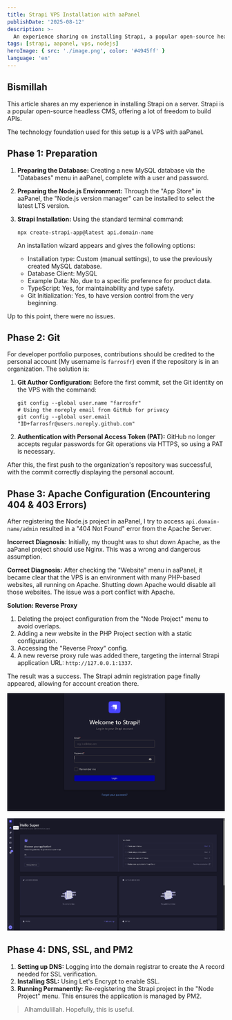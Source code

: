 ```yaml
---
title: Strapi VPS Installation with aaPanel
publishDate: '2025-08-12'
description: >-
  An experience sharing on installing Strapi, a popular open-source headless CMS, on a VPS using aaPanel, covering all steps and troubleshooting.
tags: [strapi, aapanel, vps, nodejs]
heroImage: { src: './image.png', color: '#4945ff' }
language: 'en'
---
```


## Bismillah

This article shares an my experience in installing Strapi on a server. Strapi is a popular open-source headless CMS, offering a lot of freedom to build APIs.

The technology foundation used for this setup is a VPS with aaPanel.

## Phase 1: Preparation

1.  **Preparing the Database:** Creating a new MySQL database via the "Databases" menu in aaPanel, complete with a user and password.

2.  **Preparing the Node.js Environment:** Through the "App Store" in aaPanel, the "Node.js version manager" can be installed to select the latest LTS version.

3.  **Strapi Installation:** Using the standard terminal command:

    ```
    npx create-strapi-app@latest api.domain-name
    ```

    An installation wizard appears and gives the following options:

      * Installation type: Custom (manual settings), to use the previously created MySQL database.
      * Database Client: MySQL
      * Example Data: No, due to a specific preference for product data.
      * TypeScript: Yes, for maintainability and type safety.
      * Git Initialization: Yes, to have version control from the very beginning.

Up to this point, there were no issues.

## Phase 2: Git

For developer portfolio purposes, contributions should be credited to the personal account (My username is `farrosfr`) even if the repository is in an organization. The solution is:

1.  **Git Author Configuration:** Before the first commit, set the Git identity on the VPS with the command:
    ```
    git config --global user.name "farrosfr"
    # Using the noreply email from GitHub for privacy
    git config --global user.email "ID+farrosfr@users.noreply.github.com"
    ```
2.  **Authentication with Personal Access Token (PAT):**
    GitHub no longer accepts regular passwords for Git operations via HTTPS, so using a PAT is necessary.

After this, the first push to the organization's repository was successful, with the commit correctly displaying the personal account.

## Phase 3: Apache Configuration (Encountering 404 & 403 Errors)

After registering the Node.js project in aaPanel, I try to access `api.domain-name/admin` resulted in a "404 Not Found" error from the Apache Server.

**Incorrect Diagnosis:** Initially, my thought was to shut down Apache, as the aaPanel project should use Nginx. This was a wrong and dangerous assumption.

**Correct Diagnosis:** After checking the "Website" menu in aaPanel, it became clear that the VPS is an environment with many PHP-based websites, all running on Apache. Shutting down Apache would disable all those websites. The issue was a port conflict with Apache.

**Solution: Reverse Proxy**

1.  Deleting the project configuration from the "Node Project" menu to avoid overlaps.
2.  Adding a new website in the PHP Project section with a static configuration.
3.  Accessing the "Reverse Proxy" config.
4.  A new reverse proxy rule was added there, targeting the internal Strapi application URL: `http://127.0.0.1:1337`.

The result was a success. The Strapi admin registration page finally appeared, allowing for account creation there.

![alt text](image.png)

![alt text](image-2.png)

## Phase 4: DNS, SSL, and PM2

1.  **Setting up DNS:** Logging into the domain registrar to create the A record needed for SSL verification.
2.  **Installing SSL:** Using Let's Encrypt to enable SSL.
3.  **Running Permanently:** Re-registering the Strapi project in the "Node Project" menu. This ensures the application is managed by PM2.

> Alhamdulillah. Hopefully, this is useful.

